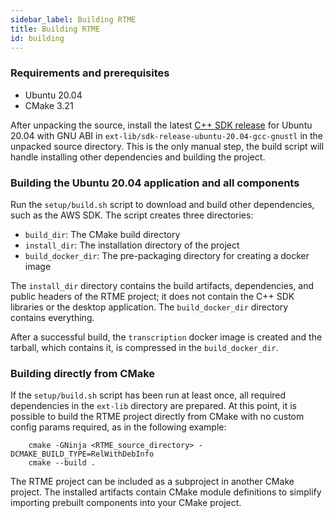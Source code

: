```yaml
---
sidebar_label: Building RTME
title: Building RTME
id: building
---
```


### Requirements and prerequisites

- Ubuntu 20.04
- CMake 3.21

After unpacking the source, install the latest [C++ SDK release](https://github.com/DolbyIO/comms-sdk-cpp/releases) for
Ubuntu 20.04 with GNU ABI in `ext-lib/sdk-release-ubuntu-20.04-gcc-gnustl`
in the unpacked source directory. This is the only manual step, the build script
will handle installing other dependencies and building the project.

### Building the Ubuntu 20.04 application and all components

Run the `setup/build.sh` script to download and build other dependencies,
such as the AWS SDK. The script creates three directories:

- `build_dir`: The CMake build directory
- `install_dir`: The installation directory of the project
- `build_docker_dir`: The pre-packaging directory for creating a docker
  image

The `install_dir` directory contains the build artifacts, dependencies, and
public headers of the RTME project; it does not contain the C++ SDK
libraries or the desktop application. The `build_docker_dir` directory contains everything.

After a successful build, the `transcription` docker image is created and
the tarball, which contains it, is compressed in the `build_docker_dir`.

### Building directly from CMake

If the `setup/build.sh` script has been run at least once, all required
dependencies in the `ext-lib` directory are prepared. At this point, it is
possible to build the RTME project directly from CMake with no custom config
params required, as in the following example:

```
	cmake -GNinja <RTME_source_directory> -DCMAKE_BUILD_TYPE=RelWithDebInfo
	cmake --build .
```

The RTME project can be included as a subproject in another CMake project. 
The installed artifacts contain CMake module definitions to simplify importing
prebuilt components into your CMake project.


